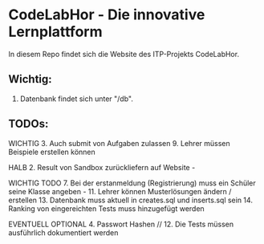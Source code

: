 # CodeLabHor - Die innovative Lernplattform

In diesem Repo findet sich die Website des ITP-Projekts CodeLabHor.

## Wichtig:

1. Datenbank findet sich unter "/db".

## TODOs:

WICHTIG
3. Auch submit von Aufgaben zulassen
9. Lehrer müssen Beispiele erstellen können

HALB
2. Result von Sandbox zurückliefern auf Website -


WICHTIG TODO
7. Bei der erstanmeldung (Registrierung) muss ein Schüler seine Klasse angeben -
11. Lehrer können Musterlösungen ändern / erstellen
13. Datenbank muss aktuell in creates.sql und inserts.sql sein
14. Ranking von eingereichten Tests muss hinzugefügt werden

EVENTUELL OPTIONAL
4. Passwort Hashen //
12. Die Tests müssen ausführlich dokumentiert werden